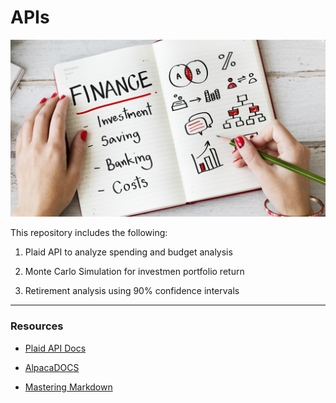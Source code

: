 # APIs

![Financial Planner](./Images/financial-planner.png)

This repository includes the following:

1. Plaid API to analyze spending and budget analysis

2. Monte Carlo Simulation for investmen portfolio return

3. Retirement analysis using 90% confidence intervals

---

### Resources

* [Plaid API Docs](https://plaid.com/docs/)

* [AlpacaDOCS](https://alpaca.markets/docs/)

* [Mastering Markdown](https://guides.github.com/features/mastering-markdown/)
